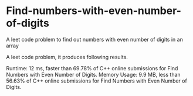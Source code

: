# Find-numbers-with-even-number-of-digits
A leet code problem to find out numbers with even number of digits in an array

A leet code problem, it produces following results.

Runtime: 12 ms, faster than 69.78% of C++ online submissions for Find Numbers with Even Number of Digits.
Memory Usage: 9.9 MB, less than 56.63% of C++ online submissions for Find Numbers with Even Number of Digits.

